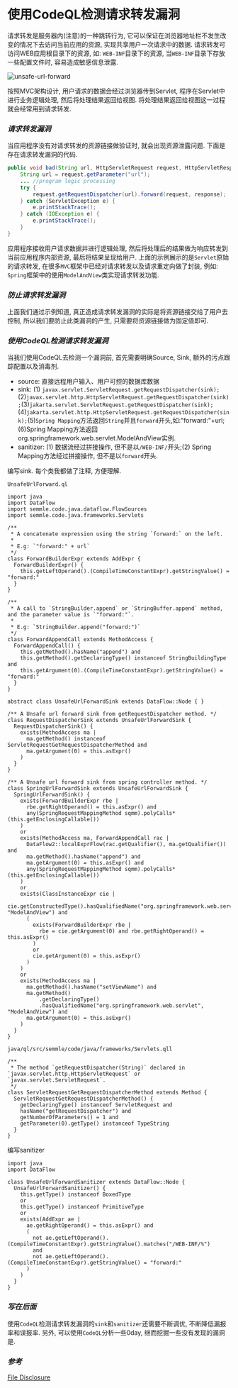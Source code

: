 # 使用CodeQL检测请求转发漏洞

请求转发是服务器内(注意)的一种跳转行为, 它可以保证在浏览器地址栏不发生改变的情况下去访问当前应用的资源, 实现共享用户一次请求中的数据. 请求转发可访问WEB应用根目录下的资源, 如: `WEB-INF`目录下的资源, 当`WEB-INF`目录下存放一些配置文件时, 容易造成敏感信息泄露.

![unsafe-url-forward](/images/unsafe-url-forward)

按照MVC架构设计, 用户请求的数据会经过浏览器传到Servlet, 程序在Servlet中进行业务逻辑处理, 然后将处理结果返回给视图. 将处理结果返回给视图这一过程就会经常用到请求转发.

### ***请求转发漏洞***

当应用程序没有对请求转发的资源链接做验证时, 就会出现资源泄露问题. 下面是存在请求转发漏洞的代码.

```java
public void bad(String url, HttpServletRequest request, HttpServletResponse response) {
	String url = request.getParameter("url");
	... //program logic processing
	try {
		request.getRequestDispatcher(url).forward(request, response);
	} catch (ServletException e) {
		e.printStackTrace();
	} catch (IOException e) {
		e.printStackTrace();
	}
}
```

应用程序接收用户请求数据并进行逻辑处理, 然后将处理后的结果做为响应转发到当前应用程序内部资源, 最后将结果呈现给用户. 上面的示例展示的是`Servlet`原始的请求转发, 在很多`MVC`框架中已经对请求转发以及请求重定向做了封装, 例如: `Spring`框架中的使用`ModelAndView`类实现请求转发功能.


### ***防止请求转发漏洞***

上面我们通过示例知道, 真正造成请求转发漏洞的实际是将资源链接交给了用户去控制, 所以我们要防止此类漏洞的产生, 只需要将资源链接做为固定值即可.

### ***使用CodeQL检测请求转发漏洞***

当我们使用CodeQL去检测一个漏洞前, 首先需要明确Source, Sink, 额外的污点跟踪配置以及消毒剂.

- source: 直接远程用户输入、用户可控的数据库数据
- sink: (1) `javax.servlet.ServletRequest.getRequestDispatcher(sink);`(2)`javax.servlet.http.HttpServletRequest.getRequestDispatcher(sink);`(3)`jakarta.servlet.ServletRequest.getRequestDispatcher(sink);`(4)`jakarta.servlet.http.HttpServletRequest.getRequestDispatcher(sink);`(5)`Spring Mapping`方法返回`String`并且`forward`开头,如:"forward:"+url;(6)Spring Mapping方法返回org.springframework.web.servlet.ModelAndView实例.
- sanitizer: (1) 数据流经过拼接操作, 但不是以`/WEB-INF/`开头;(2) Spring Mapping方法经过拼接操作, 但不是以`forward`开头.


编写sink. 每个类我都做了注释, 方便理解.

```ql
UnsafeUrlForward.ql

import java
import DataFlow
import semmle.code.java.dataflow.FlowSources
import semmle.code.java.frameworks.Servlets

/**
 * A concatenate expression using the string `forward:` on the left.
 *
 * E.g: `"forward:" + url`
 */
class ForwardBuilderExpr extends AddExpr {
  ForwardBuilderExpr() {
    this.getLeftOperand().(CompileTimeConstantExpr).getStringValue() = "forward:"
  }
}

/**
 * A call to `StringBuilder.append` or `StringBuffer.append` method, and the parameter value is `"forward:"`.
 *
 * E.g: `StringBuilder.append("forward:")`
 */
class ForwardAppendCall extends MethodAccess {
  ForwardAppendCall() {
    this.getMethod().hasName("append") and
    this.getMethod().getDeclaringType() instanceof StringBuildingType and
    this.getArgument(0).(CompileTimeConstantExpr).getStringValue() = "forward:"
  }
}

abstract class UnsafeUrlForwardSink extends DataFlow::Node { }

/** A Unsafe url forward sink from getRequestDispatcher method. */
class RequestDispatcherSink extends UnsafeUrlForwardSink {
  RequestDispatcherSink() {
    exists(MethodAccess ma |
      ma.getMethod() instanceof ServletRequestGetRequestDispatcherMethod and
      ma.getArgument(0) = this.asExpr()
    )
  }
}

/** A Unsafe url forward sink from spring controller method. */
class SpringUrlForwardSink extends UnsafeUrlForwardSink {
  SpringUrlForwardSink() {
    exists(ForwardBuilderExpr rbe |
      rbe.getRightOperand() = this.asExpr() and
      any(SpringRequestMappingMethod sqmm).polyCalls*(this.getEnclosingCallable())
    )
    or
    exists(MethodAccess ma, ForwardAppendCall rac |
      DataFlow2::localExprFlow(rac.getQualifier(), ma.getQualifier()) and
      ma.getMethod().hasName("append") and
      ma.getArgument(0) = this.asExpr() and
      any(SpringRequestMappingMethod sqmm).polyCalls*(this.getEnclosingCallable())
    )
    or
    exists(ClassInstanceExpr cie |
      cie.getConstructedType().hasQualifiedName("org.springframework.web.servlet", "ModelAndView") and
      (
        exists(ForwardBuilderExpr rbe |
          rbe = cie.getArgument(0) and rbe.getRightOperand() = this.asExpr()
        )
        or
        cie.getArgument(0) = this.asExpr()
      )
    )
    or
    exists(MethodAccess ma |
      ma.getMethod().hasName("setViewName") and
      ma.getMethod()
          .getDeclaringType()
          .hasQualifiedName("org.springframework.web.servlet", "ModelAndView") and
      ma.getArgument(0) = this.asExpr()
    )
  }
}

java/ql/src/semmle/code/java/frameworks/Servlets.qll

/**
 * The method `getRequestDispatcher(String)` declared in `javax.servlet.http.HttpServletRequest` or `javax.servlet.ServletRequest`.
 */
class ServletRequestGetRequestDispatcherMethod extends Method {
  ServletRequestGetRequestDispatcherMethod() {
    getDeclaringType() instanceof ServletRequest and
    hasName("getRequestDispatcher") and
    getNumberOfParameters() = 1 and
    getParameter(0).getType() instanceof TypeString
  }
}
```

编写sanitizer

```ql
import java
import DataFlow

class UnsafeUrlForwardSanitizer extends DataFlow::Node {
  UnsafeUrlForwardSanitizer() {
    this.getType() instanceof BoxedType
    or
    this.getType() instanceof PrimitiveType
    or
    exists(AddExpr ae |
      ae.getRightOperand() = this.asExpr() and
      (
        not ae.getLeftOperand().(CompileTimeConstantExpr).getStringValue().matches("/WEB-INF/%")
        and
        not ae.getLeftOperand().(CompileTimeConstantExpr).getStringValue() = "forward:"
      )
    )
  }
}
```

### ***写在后面***

使用`CodeQL`检测请求转发漏洞的`sink`和`sanitizer`还需要不断调优, 不断降低漏报率和误报率. 另外, 可以使用`CodeQL`分析一些0day, 继而挖掘一些没有发现的漏洞是.


### ***参考***

[File Disclosure](https://vulncat.fortify.com/en/detail?id=desc.dataflow.java.file_disclosure_spring)
